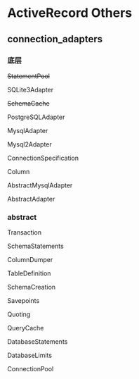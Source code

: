 # ActiveRecord Others

## connection_adapters

### 底层

~~StatementPool~~

SQLite3Adapter

~~SchemaCache~~

PostgreSQLAdapter

MysqlAdapter

Mysql2Adapter

ConnectionSpecification

Column

AbstractMysqlAdapter

AbstractAdapter

### abstract

Transaction

SchemaStatements

ColumnDumper

TableDefinition

SchemaCreation

Savepoints

Quoting

QueryCache

DatabaseStatements

DatabaseLimits

ConnectionPool
